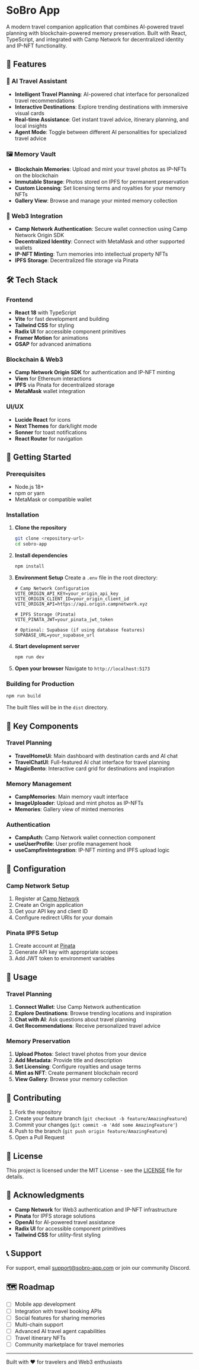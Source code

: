 # SoBro App

A modern travel companion application that combines AI-powered travel planning with blockchain-powered memory preservation. Built with React, TypeScript, and integrated with Camp Network for decentralized identity and IP-NFT functionality.

## 🌟 Features

### 🤖 AI Travel Assistant
- **Intelligent Travel Planning**: AI-powered chat interface for personalized travel recommendations
- **Interactive Destinations**: Explore trending destinations with immersive visual cards
- **Real-time Assistance**: Get instant travel advice, itinerary planning, and local insights
- **Agent Mode**: Toggle between different AI personalities for specialized travel advice

### 🖼️ Memory Vault
- **Blockchain Memories**: Upload and mint your travel photos as IP-NFTs on the blockchain
- **Immutable Storage**: Photos stored on IPFS for permanent preservation
- **Custom Licensing**: Set licensing terms and royalties for your memory NFTs
- **Gallery View**: Browse and manage your minted memory collection

### 🔐 Web3 Integration
- **Camp Network Authentication**: Secure wallet connection using Camp Network Origin SDK
- **Decentralized Identity**: Connect with MetaMask and other supported wallets
- **IP-NFT Minting**: Turn memories into intellectual property NFTs
- **IPFS Storage**: Decentralized file storage via Pinata

## 🛠️ Tech Stack

### Frontend
- **React 18** with TypeScript
- **Vite** for fast development and building
- **Tailwind CSS** for styling
- **Radix UI** for accessible component primitives
- **Framer Motion** for animations
- **GSAP** for advanced animations

### Blockchain & Web3
- **Camp Network Origin SDK** for authentication and IP-NFT minting
- **Viem** for Ethereum interactions
- **IPFS** via Pinata for decentralized storage
- **MetaMask** wallet integration

### UI/UX
- **Lucide React** for icons
- **Next Themes** for dark/light mode
- **Sonner** for toast notifications
- **React Router** for navigation

## 🚀 Getting Started

### Prerequisites
- Node.js 18+ 
- npm or yarn
- MetaMask or compatible wallet

### Installation

1. **Clone the repository**
   ```bash
   git clone <repository-url>
   cd sobro-app
   ```

2. **Install dependencies**
   ```bash
   npm install
   ```

3. **Environment Setup**
   Create a `.env` file in the root directory:
   ```env
   # Camp Network Configuration
   VITE_ORIGIN_API_KEY=your_origin_api_key
   VITE_ORIGIN_CLIENT_ID=your_origin_client_id
   VITE_ORIGIN_API=https://api.origin.campnetwork.xyz
   
   # IPFS Storage (Pinata)
   VITE_PINATA_JWT=your_pinata_jwt_token
   
   # Optional: Supabase (if using database features)
   SUPABASE_URL=your_supabase_url
   ```

4. **Start development server**
   ```bash
   npm run dev
   ```

5. **Open your browser**
   Navigate to `http://localhost:5173`

### Building for Production

```bash
npm run build
```

The built files will be in the `dist` directory.

## 📱 Key Components

### Travel Planning
- **TravelHomeUi**: Main dashboard with destination cards and AI chat
- **TravelChatUI**: Full-featured AI chat interface for travel planning
- **MagicBento**: Interactive card grid for destinations and inspiration

### Memory Management
- **CampMemories**: Main memory vault interface
- **ImageUploader**: Upload and mint photos as IP-NFTs
- **Memories**: Gallery view of minted memories

### Authentication
- **CampAuth**: Camp Network wallet connection component
- **useUserProfile**: User profile management hook
- **useCampfireIntegration**: IP-NFT minting and IPFS upload logic

## 🔧 Configuration

### Camp Network Setup
1. Register at [Camp Network](https://camp.network)
2. Create an Origin application
3. Get your API key and client ID
4. Configure redirect URIs for your domain

### Pinata IPFS Setup
1. Create account at [Pinata](https://pinata.cloud)
2. Generate API key with appropriate scopes
3. Add JWT token to environment variables

## 📖 Usage

### Travel Planning
1. **Connect Wallet**: Use Camp Network authentication
2. **Explore Destinations**: Browse trending locations and inspiration
3. **Chat with AI**: Ask questions about travel planning
4. **Get Recommendations**: Receive personalized travel advice

### Memory Preservation
1. **Upload Photos**: Select travel photos from your device
2. **Add Metadata**: Provide title and description
3. **Set Licensing**: Configure royalties and usage terms
4. **Mint as NFT**: Create permanent blockchain record
5. **View Gallery**: Browse your memory collection

## 🤝 Contributing

1. Fork the repository
2. Create your feature branch (`git checkout -b feature/AmazingFeature`)
3. Commit your changes (`git commit -m 'Add some AmazingFeature'`)
4. Push to the branch (`git push origin feature/AmazingFeature`)
5. Open a Pull Request

## 📄 License

This project is licensed under the MIT License - see the [LICENSE](LICENSE) file for details.

## 🙏 Acknowledgments

- **Camp Network** for Web3 authentication and IP-NFT infrastructure
- **Pinata** for IPFS storage solutions
- **OpenAI** for AI-powered travel assistance
- **Radix UI** for accessible component primitives
- **Tailwind CSS** for utility-first styling

## 📞 Support

For support, email support@sobro-app.com or join our community Discord.

## 🗺️ Roadmap

- [ ] Mobile app development
- [ ] Integration with travel booking APIs
- [ ] Social features for sharing memories
- [ ] Multi-chain support
- [ ] Advanced AI travel agent capabilities
- [ ] Travel itinerary NFTs
- [ ] Community marketplace for travel memories

---

Built with ❤️ for travelers and Web3 enthusiasts